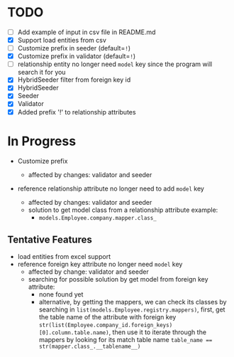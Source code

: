 # TODO

- [ ] Add example of input in csv file in README.md
- [x] Support load entities from csv
- [ ] Customize prefix in seeder (default=`!`)
- [x] Customize prefix in validator (default=`!`)
- [ ] relationship entity no longer need `model` key since the program will search it for you
- [x] HybridSeeder filter from foreign key id
- [x] HybridSeeder
- [x] Seeder
- [x] Validator
- [x] Added prefix '!' to relationship attributes

# In Progress

- Customize prefix
    - affected by changes: validator and seeder

- reference relationship attribute no longer need to add `model` key
    - affected by changes: validator and seeder
    - solution to get model class from a relationship attribute example:
        - `models.Employee.company.mapper.class_`

## Tentative Features

- load entities from excel support
- reference foreign key attribute no longer need `model` key
    - affected by change: validator and seeder
    - searching for possible solution by get model from foreign key attribute:
        - none found yet
        - alternative, by getting the mappers, we can check its classes by searching
          in `list(models.Employee.registry.mappers)`, first, get the table name of the attribute with foreign
          key `str(list(Employee.company_id.foreign_keys)[0].column.table.name)`, then use it to iterate through the
          mappers by looking for its match table name `table_name == str(mapper.class_.__tablename__)`
        